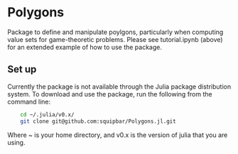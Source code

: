 # Polygons

Package to define and manipulate poylgons, particularly when computing value sets for game-theoretic problems.  Please see tutorial.ipynb (above) for an extended example of how to use the package.

## Set up
Currently the package is not available through the Julia package distribution system. To download and use the package, run the following from the command line:

```sh
    cd ~/.julia/v0.x/
    git clone git@github.com:squipbar/Polygons.jl.git
```
Where ~ is your home directory, and v0.x is the version of julia that you are using.
